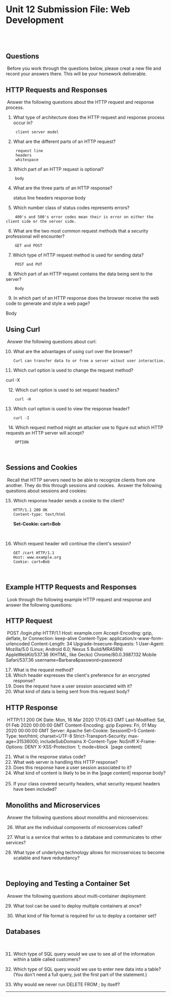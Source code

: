 # Unit 12 Submission File: Web Development 
​
---
## Questions 
​
Before you work through the questions below, please creat a new file and record your answers there. This will be your homework deliverable.
​
## HTTP Requests and Responses
​
Answer the following questions about the HTTP request and response process.
​
​
1. What type of architecture does the HTTP request and response process occur in?
​
​
        
        client server model 




2. What are the different parts of an HTTP request?


        request line
        headers
        whitespace


​
​
3. Which part of an HTTP request is optional?
​
​

        body


4. What are the three parts of an HTTP response?


    status line
    headers
    response body 


​
​
5. Which number class of status codes represents errors?


        400's and 500's error codes mean their is error on either the client side or the server side. 


​
​
6. What are the two most common request methods that a security professional will encounter?


        GET and POST




        


​
​
7. Which type of HTTP request method is used for sending data?


        POST and PUT 


​
​
8. Which part of an HTTP request contains the data being sent to the server?



        Body 
​
​
9. In which part of an HTTP response does the browser receive the web code to generate and style a web page?


Body 
​
## Using Curl
​
Answer the following questions about curl:
​
​


10. What are the advantages of using curl over the browser?
​
​       
        
        Curl can transfer data to or from a server witout user interaction. 

11. Which curl option is used to change the request method?


curl -X


​
​
12. Which curl option is used to set request headers?
​
​


        curl -H
13. Which curl option is used to view the response header?


        curl -I


​
​
14. Which request method might an attacker use to figure out which HTTP requests an HTTP server will accept?


        OPTION


​
## Sessions and Cookies
​
Recall that HTTP servers need to be able to recognize clients from one another. They do this through sessions and cookies.
​
Answer the following questions about sessions and cookies:
​
​

15. Which response header sends a cookie to the client?
​

        HTTP/1.1 200 OK
        Content-type: text/html
       **Set-Cookie: cart=Bob**
​

​
​

16. Which request header will continue the client's session?
​

        GET /cart HTTP/1.1
        Host: www.example.org
        Cookie: cart=Bob
​
## Example HTTP Requests and Responses
​
Look through the following example HTTP request and response and answer the following questions:
​
## HTTP Request
​
        POST /login.php HTTP/1.1
        Host: example.com
        Accept-Encoding: gzip, deflate, br
        Connection: keep-alive
        Content-Type: application/x-www-form-urlencoded
        Content-Length: 34
        Upgrade-Insecure-Requests: 1
        User-Agent: Mozilla/5.0 (Linux; Android 6.0; Nexus 5 Build/MRA58N) AppleWebKit/537.36 (KHTML, like Gecko) Chrome/80.0.3987.132 Mobile Safari/537.36
​
        username=Barbara&password=password
​



17. What is the request method?
​
​
18. Which header expresses the client's preference for an encrypted response?
​
​
19. Does the request have a user session associated with it?
​
​
20. What kind of data is being sent from this request body?
​
## HTTP Response
​
        HTTP/1.1 200 OK
        Date: Mon, 16 Mar 2020 17:05:43 GMT
        Last-Modified: Sat, 01 Feb 2020 00:00:00 GMT
        Content-Encoding: gzip
        Expires: Fri, 01 May 2020 00:00:00 GMT
        Server: Apache
        Set-Cookie: SessionID=5
        Content-Type: text/html; charset=UTF-8
        Strict-Transport-Security: max-age=31536000; includeSubDomains
        X-Content-Type: NoSniff
        X-Frame-Options: DENY
        X-XSS-Protection: 1; mode=block
​
        [page content]
​


21. What is the response status code?
​
​
22. What web server is handling this HTTP response?
​
​
23. Does this response have a user session associated to it?
​
​
24. What kind of content is likely to be in the [page content] response body?
​
​
25. If your class covered security headers, what security request headers have been included?
​
## Monoliths and Microservices
​
Answer the following questions about monoliths and microservices:
​



​
26. What are the individual components of microservices called?
​

​
27. What is a service that writes to a database and communicates to other services?
​
​


28. What type of underlying technology allows for microservices to become scalable and have redundancy?
​

​
## Deploying and Testing a Container Set
​
Answer the following questions about multi-container deployment:
​
​

29. What tool can be used to deploy multiple containers at once?
​

​
30. What kind of file format is required for us to deploy a container set?
        
## Databases
​

31. Which type of SQL query would we use to see all of the information within a table called customers?
​
​

32. Which type of SQL query would we use to enter new data into a table? (You don't need a full query, just the first part of the statement.)
​
​

33. Why would we never run DELETE FROM <table-name>; by itself?
​
---
​

